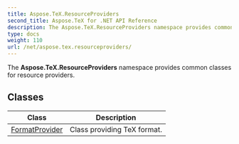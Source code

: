 ```yaml
---
title: Aspose.TeX.ResourceProviders
second_title: Aspose.TeX for .NET API Reference
description: The Aspose.TeX.ResourceProviders namespace provides common classes for resource providers
type: docs
weight: 110
url: /net/aspose.tex.resourceproviders/
---
```

The **Aspose.TeX.ResourceProviders** namespace provides common classes for resource providers.

## Classes

| Class | Description |
| --- | --- |
| [FormatProvider](./formatprovider/) | Class providing TeX format. |


